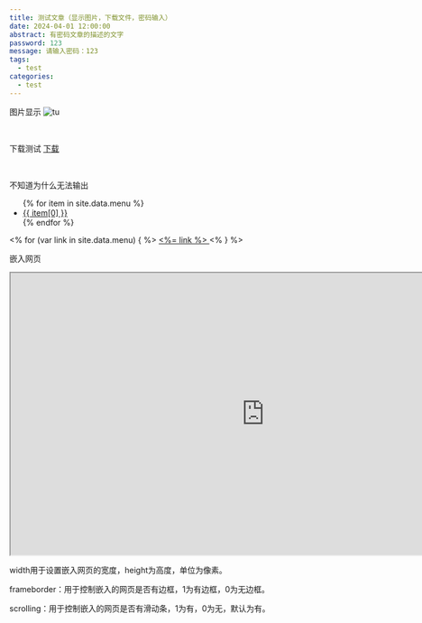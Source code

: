 ```yaml
---
title: 测试文章（显示图片，下载文件，密码输入）
date: 2024-04-01 12:00:00
abstract: 有密码文章的描述的文字
password: 123
message: 请输入密码：123
tags:
  - test
categories:
  - test
---
```


图片显示
![tu](1.png)

<br/>

下载测试
<a href="1.txt" download="1.txt">下载</a>

<br/>

不知道为什么无法输出
<nav>
  <ul>
    {% for item in site.data.menu %}
      <li><a href="{{ item[1] }}">{{ item[0] }}</a></li>
    {% endfor %}
  </ul>
</nav>

<% for (var link in site.data.menu) { %>
  <a href="<%= site.data.menu[link] %>"> <%= link %> </a>
<% } %>

嵌入网页

<iframe id="child" src='https://www.pixiv.net' width="900px" height="500px"></iframe>

width用于设置嵌入网页的宽度，height为高度，单位为像素。

frameborder：用于控制嵌入的网页是否有边框，1为有边框，0为无边框。

scrolling：用于控制嵌入的网页是否有滑动条，1为有，0为无，默认为有。



